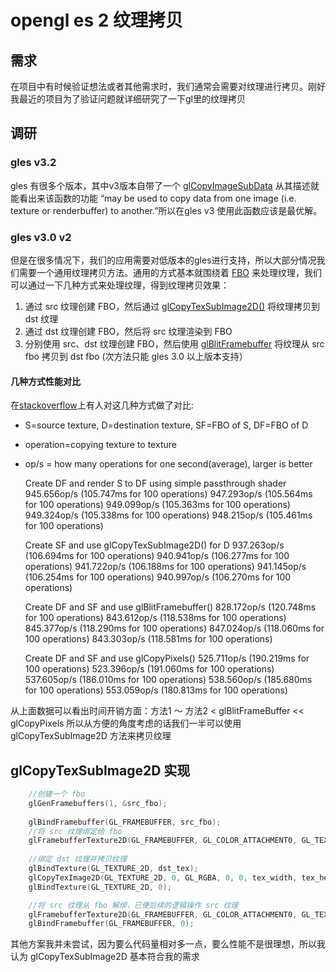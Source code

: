 # opengl es 2 纹理拷贝

## 需求
在项目中有时候验证想法或者其他需求时，我们通常会需要对纹理进行拷贝。刚好我最近的项目为了验证问题就详细研究了一下gl里的纹理拷贝
## 调研
### gles v3.2
gles 有很多个版本，其中v3版本自带了一个 [glCopyImageSubData](https://registry.khronos.org/OpenGL-Refpages/es3/html/glCopyImageSubData.xhtml) 从其描述就能看出来该函数的功能 “may be used to copy data from one image (i.e. texture or renderbuffer) to another.”所以在gles v3 使用此函数应该是最优解。
### gles v3.0 v2
但是在很多情况下，我们的应用需要对低版本的gles进行支持，所以大部分情况我们需要一个通用纹理拷贝方法。通用的方式基本就围绕着 [FBO](https://www.khronos.org/opengl/wiki/Framebuffer_Object) 来处理纹理，我们可以通过一下几种方式来处理纹理，得到纹理拷贝效果：
1. 通过 src 纹理创建 FBO，然后通过 [glCopyTexSubImage2D()](https://registry.khronos.org/OpenGL-Refpages/es3.0/html/glCopyTexImage2D.xhtml) 将纹理拷贝到 dst 纹理
2. 通过 dst 纹理创建 FBO，然后将 src 纹理渲染到 FBO
3. 分别使用 src、dst 纹理创建 FBO，然后使用 [glBlitFramebuffer](https://registry.khronos.org/OpenGL-Refpages/es3.0/html/glBlitFramebuffer.xhtml) 将纹理从 src fbo 拷贝到 dst fbo (次方法只能 gles 3.0 以上版本支持）

#### 几种方式性能对比
在[stackoverflow](https://stackoverflow.com/questions/23981016/best-method-to-copy-texture-to-texture)上有人对这几种方式做了对比:

- S=source texture, D=destination texture, SF=FBO of S, DF=FBO of D
- operation=copying texture to texture
- op/s = how many operations for one second(average), larger is better

    Create DF and render S to DF using simple passthrough shader
        945.656op/s (105.747ms for 100 operations)
        947.293op/s (105.564ms for 100 operations)
        949.099op/s (105.363ms for 100 operations)
        949.324op/s (105.338ms for 100 operations)
        948.215op/s (105.461ms for 100 operations)

    Create SF and use glCopyTexSubImage2D() for D
        937.263op/s (106.694ms for 100 operations)
        940.941op/s (106.277ms for 100 operations)
        941.722op/s (106.188ms for 100 operations)
        941.145op/s (106.254ms for 100 operations)
        940.997op/s (106.270ms for 100 operations)

    Create DF and SF and use glBlitFramebuffer()
        828.172op/s (120.748ms for 100 operations)
        843.612op/s (118.538ms for 100 operations)
        845.377op/s (118.290ms for 100 operations)
        847.024op/s (118.060ms for 100 operations)
        843.303op/s (118.581ms for 100 operations)

    Create DF and SF and use glCopyPixels()
        525.711op/s (190.219ms for 100 operations)
        523.396op/s (191.060ms for 100 operations)
        537.605op/s (186.010ms for 100 operations)
        538.560op/s (185.680ms for 100 operations)
        553.059op/s (180.813ms for 100 operations)

从上面数据可以看出时间开销方面：方法1 ～ 方法2 < glBlitFrameBuffer << glCopyPixels
所以从方便的角度考虑的话我们一半可以使用 glCopyTexSubImage2D 方法来拷贝纹理
## glCopyTexSubImage2D 实现
```c
    //创建一个 fbo
    glGenFramebuffers(1, &src_fbo);
   
    glBindFramebuffer(GL_FRAMEBUFFER, src_fbo);
    //将 src 纹理绑定给 fbo
    glFramebufferTexture2D(GL_FRAMEBUFFER, GL_COLOR_ATTACHMENT0, GL_TEXTURE_2D, src_tex, 0);
   
    //绑定 dst 纹理并拷贝纹理
    glBindTexture(GL_TEXTURE_2D, dst_tex);
    glCopyTexImage2D(GL_TEXTURE_2D, 0, GL_RGBA, 0, 0, tex_width, tex_height, 0);
    glBindTexture(GL_TEXTURE_2D, 0);

    //将 src 纹理从 fbo 解绑，已便后续的逻辑操作 src 纹理
    glFramebufferTexture2D(GL_FRAMEBUFFER, GL_COLOR_ATTACHMENT0, GL_TEXTURE_2D, 0, 0);
    glBindFramebuffer(GL_FRAMEBUFFER, 0);
```
其他方案我并未尝试，因为要么代码量相对多一点，要么性能不是很理想，所以我认为 glCopyTexSubImage2D 基本符合我的需求
